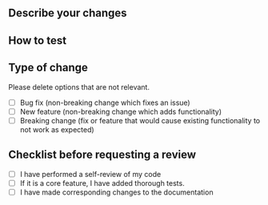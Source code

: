 ## Describe your changes

## How to test

## Type of change

Please delete options that are not relevant.

- [ ] Bug fix (non-breaking change which fixes an issue)
- [ ] New feature (non-breaking change which adds functionality)
- [ ] Breaking change (fix or feature that would cause existing functionality to not work as expected)

## Checklist before requesting a review

- [ ] I have performed a self-review of my code
- [ ] If it is a core feature, I have added thorough tests.
- [ ] I have made corresponding changes to the documentation
